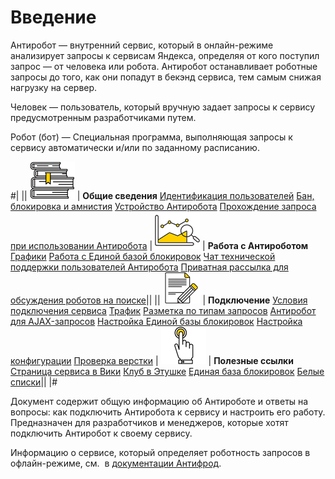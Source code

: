 # Введение

Антиробот — внутренний сервис, который в онлайн-режиме анализирует запросы к сервисам Яндекса, определяя от кого поступил запрос — от человека или робота. Антиробот останавливает роботные запросы до того, как они попадут в бекэнд сервиса, тем самым снижая нагрузку на сервер.

Человек — пользователь, который вручную задает запросы к сервису предусмотренным разработчиками путем.

Робот (бот) — Специальная программа, выполняющая запросы к сервису автоматически и/или по заданному расписанию.

#|
||
![](_images/icon-about.png)
| **Общие сведения**
[Идентификация пользователей](concepts/users.md)
[Бан, блокировка и амнистия](concepts/ban.md)
[Устройство Антиробота](concepts/structure.md)
[Прохождение запроса при использовании Антиробота](concepts/scheme.md) | 
![](_images/icon.png) 
| **Работа с Антироботом**
[Графики](concepts/charts.md)
[Работа с Единой базой блокировок](concepts/cbb-work.md)
[Чат технической поддержки пользователей Антиробота](https://t.me/joinchat/AAYTqU_d3lVprRylyw_z5g)
[Приватная рассылка для обсуждения роботов на поиске](https://ml.yandex-team.ru/lists/antirobots)||
||
![](_images/icon-install.png)
| **Подключение**
[Условия подключения сервиса](concepts/prec-conds.md)
[Трафик](concepts/traffic.md)
[Разметка по типам запросов](concepts/markup.md)
[Антиробот для AJAX-запросов](concepts/ajax-request.md)
[Настройка Единой базы блокировок](concepts/cbb.md)
[Настройка конфигурации](concepts/config.md)
[Проверка верстки](concepts/check-layout.md) |
![](_images/icon-link.png)
| **Полезные ссылки**
[Страница сервиса в Вики](https://wiki.yandex-team.ru/JandeksPoisk/Sepe/AntirobotOnline)
[Клуб в Этушке](https://clubs.at.yandex-team.ru/antirobot-dev)
[Единая база блокировок](https://cbb.yandex-team.ru)
[Белые списки](https://a.yandex-team.ru/arc/trunk/arcadia/antirobot/scripts/support)||
|#

Документ содержит общую информацию об Антироботе и ответы на вопросы: как подключить Антиробота к сервису и настроить его работу. Предназначен для разработчиков и менеджеров, которые хотят подключить Антиробот к своему сервису.

Информацию о сервисе, который определяет роботность запросов в офлайн-режиме, см.  в [документации Антифрод](https://doc.yandex-team.ru/~search/~antifraud).


